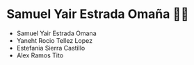 # Samuel Yair Estrada Omaña :technologist:
- Samuel Yair Estrada Omana
- Yaneht Rocio Tellez Lopez
- Estefania Sierra Castillo
- Alex Ramos Tito
